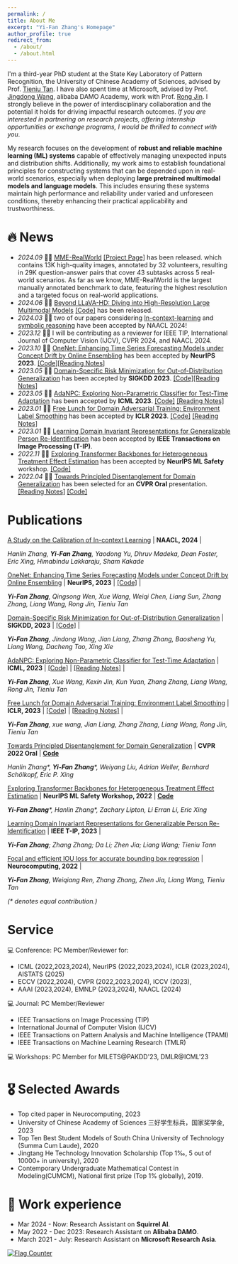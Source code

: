 ```yaml
---
permalink: /
title: About Me
excerpt: "Yi-Fan Zhang's Homepage"
author_profile: true
redirect_from: 
  - /about/
  - /about.html
---
```


I'm a third-year PhD student at the State Key Laboratory of Pattern Recognition, the University of Chinese Academy of Sciences, advised by Prof. [Tieniu Tan](http://people.ucas.ac.cn/~tantieniu). I have also spent time at Microsoft, advised by Prof. [Jingdong Wang](https://jingdongwang2017.github.io/), alibaba DAMO Academy, work with Prof. [Rong Jin](https://scholar.google.com/citations?user=CS5uNscAAAAJ&hl=zh-CN).    I strongly believe in the power of interdisciplinary collaboration and the potential it holds for driving impactful research outcomes. *If you are interested in partnering on research projects, offering internship opportunities or exchange programs, I would be thrilled to connect with you*.

My research focuses on the development of **robust and reliable machine learning (ML) systems** capable of effectively managing unexpected inputs and distribution shifts. Additionally, my work aims to establish foundational principles for constructing systems that can be depended upon in real-world scenarios, especially when deploying **large pretrained multimodal models and language models**. This includes ensuring these systems maintain high performance and reliability under varied and unforeseen conditions, thereby enhancing their practical applicability and trustworthiness.




# 🔥 News
- *2024.09* 🎉🎉 [MME-RealWorld](https://arxiv.org/abs/2406.08487) [[Project Page]](https://mme-realworld.github.io/) has been released. which contains 13K high-quality images, annotated by 32 volunteers, resulting in 29K question-answer pairs that cover 43 subtasks across 5 real-world scenarios. As far as we know, MME-RealWorld is the largest manually annotated benchmark to date, featuring the highest resolution and a targeted focus on real-world applications.
- *2024.06* 🎉🎉 [Beyond LLaVA-HD: Diving into High-Resolution Large Multimodal Models](https://arxiv.org/abs/2406.08487) [[Code]](https://github.com/yfzhang114/SliME) has been released.
- *2024.03* 🎉🎉 two of our papers considering [In-context-learning](https://arxiv.org/abs/2312.04021) and [symbolic reasoning](https://arxiv.org/abs/2212.08686) have been accepted by NAACL 2024! 
- *2023.12* 🎉🎉 I will be contributing as a reviewer for IEEE TIP, International Journal of Computer Vision (IJCV), CVPR 2024, and NAACL 2024.
- *2023.10* 🎉🎉 [OneNet: Enhancing Time Series Forecasting Models under Concept Drift by Online Ensembling](https://arxiv.org/abs/2309.12659) has been accepted by **NeurIPS 2023**. [[Code]](https://github.com/yfzhang114/OneNet)[[Reading Notes]](https://zhuanlan.zhihu.com/p/658191974)
- *2023.05* 🎉🎉 [Domain-Specific Risk Minimization for Out-of-Distribution Generalization](https://arxiv.org/abs/2208.08661) has been accepted by **SIGKDD 2023**. [[Code]](https://github.com/yfzhang114/AdaNPC)[[Reading Notes]](https://zhuanlan.zhihu.com/p/631524930)
- *2023.05* 🎉🎉 [AdaNPC: Exploring Non-Parametric Classifier for Test-Time Adaptation](https://arxiv.org/abs/2304.12566) has been accepted by **ICML 2023**. [[Code]](https://github.com/yfzhang114/AdaNPC)  [[Reading Notes]](https://zhuanlan.zhihu.com/p/624770864)
- *2023.01* 🎉🎉 [Free Lunch for Domain Adversarial Training: Environment Label Smoothing](https://arxiv.org/abs/2302.00194) has been accepted by **ICLR 2023**. [[Code]](https://github.com/yfzhang114/Environment-Label-Smoothing)  [[Reading Notes]](https://zhuanlan.zhihu.com/p/600466715)
- *2023.01* 🎉🎉 [Learning Domain Invariant Representations for Generalizable Person Re-Identification](https://ieeexplore.ieee.org/abstract/document/9997549/) has been accepted by **IEEE Transactions on Image Processing (T-IP)**.
- *2022.11* 🎉🎉 [Exploring Transformer Backbones for Heterogeneous Treatment Effect Estimation](https://arxiv.org/abs/2202.01336) has been accepted by **NeurIPS ML Safety** workshop. [[Code]](https://github.com/hlzhang109/TransTEE)
- *2022.04* 🎉🎉 [Towards Principled Disentanglement for Domain Generalization](https://arxiv.org/abs/2111.13839) has been selected for an **CVPR Oral** presentation. [[Reading Notes]](https://zhuanlan.zhihu.com/p/477855079) [[Code]](https://github.com/hlzhang109/DDG)

# Publications 
<div class='paper-box-text' markdown="1">

[A Study on the Calibration of In-context Learning](https://arxiv.org/abs/2312.04021) \|  **NAACL, 2024** \|

_Hanlin Zhang, **Yi-Fan Zhang**, Yaodong Yu, Dhruv Madeka, Dean Foster, Eric Xing, Himabindu Lakkaraju, Sham Kakade_
</div>

<div class='paper-box-text' markdown="1">

[OneNet: Enhancing Time Series Forecasting Models under Concept Drift by Online Ensembling](https://arxiv.org/abs/2309.12659) \|  **NeurIPS, 2023** \| [[Code]](NeurIPS) \|

_**Yi-Fan Zhang**, Qingsong Wen, Xue Wang, Weiqi Chen, Liang Sun, Zhang Zhang, Liang Wang, Rong Jin, Tieniu Tan_
</div>

<div class='paper-box-text' markdown="1">

[Domain-Specific Risk Minimization for Out-of-Distribution Generalization](https://arxiv.org/abs/2208.08661) \|  **SIGKDD, 2023** \| [[Code]](https://github.com/yfzhang114/AdaNPC) \|

_**Yi-Fan Zhang**, Jindong Wang, Jian Liang, Zhang Zhang, Baosheng Yu, Liang Wang, Dacheng Tao, Xing Xie_
</div>

<div class='paper-box-text' markdown="1">

[AdaNPC: Exploring Non-Parametric Classifier for Test-Time Adaptation](https://arxiv.org/abs/2304.12566) \|  **ICML, 2023** \| [[Code]](https://github.com/yfzhang114/AdaNPC) \| [[Reading Notes]](https://zhuanlan.zhihu.com/p/624770864) \|

_**Yi-Fan Zhang**, Xue Wang, Kexin Jin, Kun Yuan, Zhang Zhang, Liang Wang, Rong Jin, Tieniu Tan_
</div>

<div class='paper-box-text' markdown="1">

[Free Lunch for Domain Adversarial Training: Environment Label Smoothing](https://arxiv.org/abs/2302.00194) \| **ICLR, 2023** \| [[Code]](https://github.com/yfzhang114/Environment-Label-Smoothing) \|  [[Reading Notes]](https://zhuanlan.zhihu.com/p/600466715) \|

_**Yi-Fan Zhang**, xue wang, Jian Liang, Zhang Zhang, Liang Wang, Rong Jin, Tieniu Tan_
</div>


<div class='paper-box-text' markdown="1">

[Towards Principled Disentanglement for Domain Generalization](https://arxiv.org/abs/2111.13839) \| **CVPR 2022 Oral** \| [**Code**](https://github.com/hlzhang109/DDG)

  _Hanlin Zhang*, **Yi-Fan Zhang***, Weiyang Liu, Adrian Weller, Bernhard Schölkopf, Eric P. Xing_
</div>

<div class='paper-box-text' markdown="1">

[Exploring Transformer Backbones for Heterogeneous Treatment Effect Estimation](https://arxiv.org/abs/2202.01336) \| **NeurIPS ML Safety Workshop, 2022** \| [**Code**](https://github.com/hlzhang109/TransTEE)

_**Yi-Fan Zhang***, Hanlin Zhang*, Zachary Lipton, Li Erran Li, Eric Xing_
</div>

<div class='paper-box-text' markdown="1">

[Learning Domain Invariant Representations for Generalizable Person Re-Identification](https://ieeexplore.ieee.org/abstract/document/9997549) \| **IEEE T-IP, 2023** \|

_**Yi-Fan Zhang**; Zhang Zhang; Da Li; Zhen Jia; Liang Wang; Tieniu Tann_
</div>


<div class='paper-box-text' markdown="1">

[Focal and efficient IOU loss for accurate bounding box regression](https://arxiv.org/abs/2101.08158) \| **Neurocomputing, 2022**	 \|

_**Yi-Fan Zhang**, Weiqiang Ren, Zhang Zhang, Zhen Jia, Liang Wang, Tieniu Tan_
</div>

_(* denotes equal contribution.)_

# Service

💻 Conference: PC Member/Reviewer for: 
- ICML (2022,2023,2024), NeurIPS (2022,2023,2024), ICLR (2023,2024), AISTATS (2025)
- ECCV (2022,2024),  CVPR (2022,2023,2024), ICCV (2023),
- AAAI (2023,2024), EMNLP (2023,2024), NAACL (2024)

💻 Journal:  PC Member/Reviewer
- IEEE Transactions on Image Processing (TIP)
- International Journal of Computer Vision (IJCV)
- IEEE Transactions on Pattern Analysis and Machine Intelligence (TPAMI)
- IEEE Transactions on Machine Learning Research (TMLR)

💻 Workshops: PC Member for MILETS@PAKDD'23, DMLR@ICML'23



# 🎖 Selected Awards
* Top cited paper in Neurocomputing, 2023
* University of Chinese Academy of Sciences 三好学生标兵，国家奖学金, 2023
* Top Ten Best Student Models of South China University of Technology (Summa Cum Laude), 2020
* Jingtang He Technology Innovation Scholarship (Top 1‰, 5 out of 10000+ in university), 2020
* Contemporary Undergraduate Mathematical Contest in Modeling(CUMCM), National first prize (Top 1% globally), 2019.

# 📖 Work experience
* Mar 2024 - Now: Research Assistant on **Squirrel AI**.
* May 2022 - Dec 2023: Research Assistant on **Alibaba DAMO**.
* March 2021 - July: Research Assistant on **Microsoft Research Asia**.

<a href="https://info.flagcounter.com/bfsA"><img src="https://s11.flagcounter.com/count2/bfsA/bg_FFFFFF/txt_000000/border_CCCCCC/columns_4/maxflags_12/viewers_0/labels_0/pageviews_1/flags_0/percent_0/" alt="Flag Counter" border="0"></a>

<!-- * August 2020 - Now: Research Assistant
  * University of Chinese Academy of Sciences, Beijing, China.
  * Advisor: Prof. [Tieniu Tan](http://people.ucas.ac.cn/~tantieniu), Co-Advisors: Prof. [Zhang Zhang](https://scholar.google.com/citations?user=rnRNwEMAAAAJ&hl=en) and Prof. [Liang Wang](https://scholar.google.com/citations?user=8kzzUboAAAAJ&hl=zh-CN) -->


<!-- # 💬 Invited Talks
- *2021.06*, Lorem ipsum dolor sit amet, consectetur adipiscing elit. Vivamus ornare aliquet ipsum, ac tempus justo dapibus sit amet. 
- *2021.03*, Lorem ipsum dolor sit amet, consectetur adipiscing elit. Vivamus ornare aliquet ipsum, ac tempus justo dapibus sit amet.  \| [\[video\]](https://github.com/)

# 💻 Internships
- *2019.05 - 2020.02*, [Lorem](https://github.com/), China. -->

